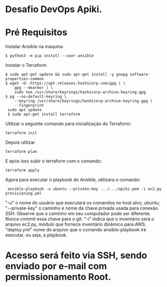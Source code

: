 # Desafio DevOps Apiki.

# Pré Requisitos

Instalar Ansible na maquina

``` 
$ python3 -m pip install --user ansible
```
Instalar o Terraform 

```
$ sudo apt-get update && sudo apt-get install -y gnupg software-properties-common
$ wget -O- https://apt.releases.hashicorp.com/gpg | \
    gpg --dearmor | \
    sudo tee /usr/share/keyrings/hashicorp-archive-keyring.gpg
$ pg --no-default-keyring \
    --keyring /usr/share/keyrings/hashicorp-archive-keyring.gpg \
    --fingerprint
 sudo apt update
 $ sudo apt-get install terraform
```

Utilizar o seguinte comando para inicialização do Terraform:

```
terraform init
```

Depois utilizar 
```
terraform plan
```

E após isso subir o terraform com o comando: 
```
terraform apply
```

Agora para executar o playbook do Ansible, utilizara o comando: 

```
 ansible-playbook -u ubuntu --private-key .../.../apiki.pem -i ec2.py provisioning.yml
 ```
 
 "-u" o nome do usuário que executará os comandos no host alvo, ubuntu;
 "--private-key" o caminho e nome da chave privada usada para conexão SSH. Observe que o caminho em seu computador pode ser diferente. Nunca commit essa chave para o git.
 "-i" indica que o inventário será o arquivo ec2.py, módulo que fornece inventário dinâmico para AWS.
 "deploy.yml" nome do arquivo que o comando ansible-playbook irá executar, ou seja, a playbook.
 
 
 # Acesso será feito via SSH, sendo enviado por e-mail com permissionamento Root.
 
